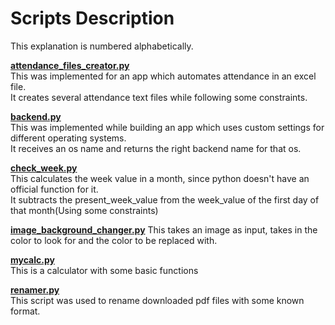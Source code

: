 # Scripts Description
This explanation is numbered alphabetically.

**[attendance_files_creator.py](https://github.com/eaverine/Scripts-On-The-Way/blob/main/attendance_files_creator.py)**  
This was implemented for an app which automates attendance in an excel file.  
It creates several attendance text files while following some constraints.

**[backend.py](https://github.com/eaverine/Scripts-On-The-Way/blob/main/backend.py)**  
This was implemented while building an app which uses custom settings for different operating systems.  
It receives an os name and returns the right backend name for that os.

**[check_week.py](https://github.com/eaverine/Scripts-On-The-Way/blob/main/check_week.py)**  
This calculates the week value in a month, since python doesn't have an official function for it.  
It subtracts the present_week_value from the week_value of the first day of that month(Using some constraints)

**[image_background_changer.py](https://github.com/eaverine/Scripts-On-The-Way/blob/main/image_background_changer.py)**
This takes an image as input, takes in the color to look for and the color to be replaced with.

**[mycalc.py](https://github.com/eaverine/Scripts-On-The-Way/blob/main/mycalc.py)**  
This is a calculator with some basic functions

**[renamer.py](https://github.com/eaverine/Scripts-On-The-Way/blob/main/renamer.py)**  
This script was used to rename downloaded pdf files with some known format.
